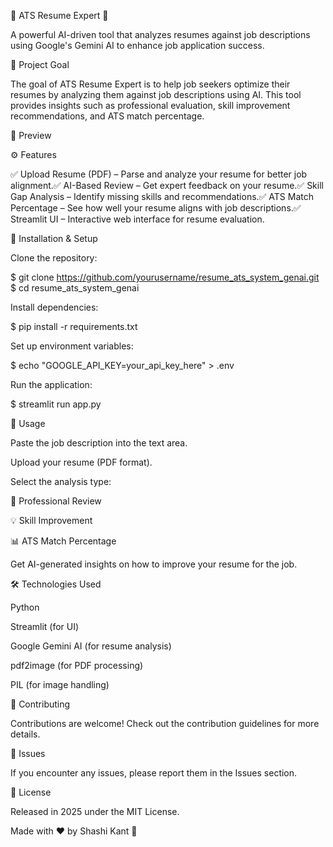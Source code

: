 📄 ATS Resume Expert 📝

 

A powerful AI-driven tool that analyzes resumes against job descriptions using Google's Gemini AI to enhance job application success.

🎯 Project Goal

The goal of ATS Resume Expert is to help job seekers optimize their resumes by analyzing them against job descriptions using AI. This tool provides insights such as professional evaluation, skill improvement recommendations, and ATS match percentage.

🚀 Preview



:gear: Features

✅ Upload Resume (PDF) – Parse and analyze your resume for better job alignment.✅ AI-Based Review – Get expert feedback on your resume.✅ Skill Gap Analysis – Identify missing skills and recommendations.✅ ATS Match Percentage – See how well your resume aligns with job descriptions.✅ Streamlit UI – Interactive web interface for resume evaluation.

:wrench: Installation & Setup

Clone the repository:

$ git clone https://github.com/yourusername/resume_ats_system_genai.git
$ cd resume_ats_system_genai

Install dependencies:

$ pip install -r requirements.txt

Set up environment variables:

$ echo "GOOGLE_API_KEY=your_api_key_here" > .env

Run the application:

$ streamlit run app.py

:hammer: Usage

Paste the job description into the text area.

Upload your resume (PDF format).

Select the analysis type:

📝 Professional Review

💡 Skill Improvement

📊 ATS Match Percentage

Get AI-generated insights on how to improve your resume for the job.

🛠 Technologies Used

Python

Streamlit (for UI)

Google Gemini AI (for resume analysis)

pdf2image (for PDF processing)

PIL (for image handling)

:handshake: Contributing

Contributions are welcome! Check out the contribution guidelines for more details.

:bug: Issues

If you encounter any issues, please report them in the Issues section.

:closed_book: License

Released in 2025 under the MIT License.

Made with ❤️ by Shashi Kant 🚀

